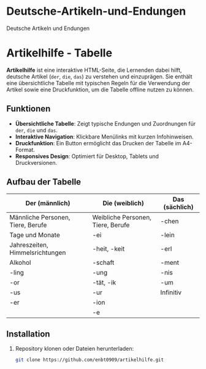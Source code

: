 # Deutsche-Artikeln-und-Endungen
Deutsche Artikeln und Endungen
# Artikelhilfe - Tabelle

**Artikelhilfe** ist eine interaktive HTML-Seite, die Lernenden dabei hilft, deutsche Artikel (`der`, `die`, `das`) zu verstehen und einzuprägen. Sie enthält eine übersichtliche Tabelle mit typischen Regeln für die Verwendung der Artikel sowie eine Druckfunktion, um die Tabelle offline nutzen zu können.

## Funktionen

- **Übersichtliche Tabelle**: Zeigt typische Endungen und Zuordnungen für `der`, `die` und `das`.
- **Interaktive Navigation**: Klickbare Menülinks mit kurzen Infohinweisen.
- **Druckfunktion**: Ein Button ermöglicht das Drucken der Tabelle im A4-Format.
- **Responsives Design**: Optimiert für Desktop, Tablets und Druckversionen.

## Aufbau der Tabelle

| Der (männlich)                  | Die (weiblich)           | Das (sächlich)    |
|---------------------------------|-------------------------|-----------------|
| Männliche Personen, Tiere, Berufe | Weibliche Personen, Tiere, Berufe | -chen          |
| Tage und Monate                  | -ei                     | -lein           |
| Jahreszeiten, Himmelsrichtungen | -heit, -keit            | -erl            |
| Alkohol                          | -schaft                 | -ment           |
| -ling                            | -ung                     | -nis            |
| -or                              | -tät, -ik                | -um             |
| -us                              | -ur                      | Infinitiv       |
| -er                              | -ion                     |                 |
|                                  | -e                       |                 |

## Installation

1. Repository klonen oder Dateien herunterladen:
   ```bash
   git clone https://github.com/enbt0909/artikelhilfe.git
